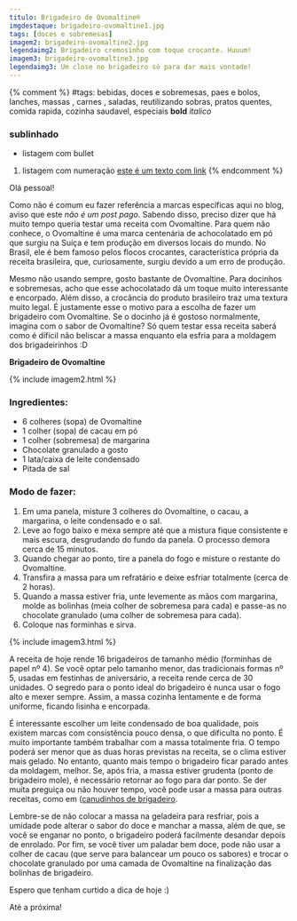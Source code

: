 ```yaml
---
titulo: Brigadeiro de Ovomaltine®
imgdestaque: brigadeiro-ovomaltine1.jpg
tags: [doces e sobremesas]
imagem2: brigadeiro-ovomaltine2.jpg
legendaimg2: Brigadeiro cremosinho com toque crocante. Huuum!
imagem3: brigadeiro-ovomaltine3.jpg
legendaimg3: Um close no brigadeiro só para dar mais vontade!
---
```

{% comment %}
#tags: bebidas, doces e sobremesas, paes e bolos, lanches, massas , carnes , saladas, reutilizando sobras, pratos quentes, comida rapida, cozinha saudavel, especiais
**bold**
*italico*
### sublinhado
* listagem com bullet
1. listagem com numeração
[este é um texto com link](https://www.enderecodolink.com)
{% endcomment %}

Olá pessoal! 

Como não é comum eu fazer referência a marcas específicas aqui no blog, aviso que este *não é um post pago*. Sabendo disso, preciso dizer que há muito tempo queria testar uma receita com Ovomaltine. Para quem não conhece, o Ovomaltine é uma marca centenária de achocolatado em pó que surgiu na Suíça e tem produção em diversos locais do mundo. No Brasil, ele é bem famoso pelos flocos crocantes, característica própria da receita brasileira, que, curiosamente, surgiu devido a um erro de produção.

Mesmo não usando sempre, gosto bastante de Ovomaltine. Para docinhos e sobremesas, acho que esse achocolatado dá um toque muito interessante e encorpado. Além disso, a crocância do produto brasileiro traz uma textura muito legal. É justamente esse o motivo para a escolha de fazer um brigadeiro com Ovomaltine. Se o docinho já é gostoso normalmente, imagina com o sabor de Ovomaltine? Só quem testar essa receita saberá como é difícil não beliscar a massa enquanto ela esfria para a moldagem dos brigadeirinhos :D

**Brigadeiro de Ovomaltine**

{% include imagem2.html %}

### Ingredientes:

* 6 colheres (sopa) de Ovomaltine
* 1 colher (sopa) de cacau em pó
* 1 colher (sobremesa) de margarina 
* Chocolate granulado a gosto
* 1 lata/caixa de leite condensado 
* Pitada de sal

### Modo de fazer:

1. Em uma panela, misture 3 colheres do Ovomaltine, o cacau, a margarina, o leite condensado e o sal. 
2. Leve ao fogo baixo e mexa sempre até que a mistura fique consistente e mais escura, desgrudando do fundo da panela. O processo demora cerca de 15 minutos. 
3. Quando chegar ao ponto, tire a panela do fogo e misture o restante do Ovomaltine. 
4. Transfira a massa para um refratário e deixe esfriar totalmente (cerca de 2 horas). 
5. Quando a massa estiver fria, unte levemente as mãos com margarina, molde as bolinhas (meia colher de sobremesa para cada) e passe-as no chocolate granulado (uma colher de sobremesa para cada). 
6. Coloque nas forminhas e sirva.

{% include imagem3.html %}

A receita de hoje rende 16 brigadeiros de tamanho médio (forminhas de papel nº 4). Se você optar pelo tamanho menor, das tradicionais formas nº 5, usadas em festinhas de aniversário, a receita rende cerca de 30 unidades. O segredo para o ponto ideal do brigadeiro é nunca usar o fogo alto e mexer sempre. Assim, a massa cozinha lentamente e de forma uniforme, ficando lisinha e encorpada. 

É interessante escolher um leite condensado de boa qualidade, pois existem marcas com consistência pouco densa, o que dificulta no ponto. É muito importante também trabalhar com a massa totalmente fria. O tempo poderá ser menor que as duas horas previstas na receita, se o clima estiver mais gelado. No entanto, quanto mais tempo o brigadeiro ficar parado antes da moldagem, melhor. Se, após fria, a massa estiver grudenta (ponto de brigadeiro mole), é necessário retornar ao fogo para dar ponto. Se der muita preguiça ou não houver tempo, você pode usar a massa para outras receitas, como em ([canudinhos de brigadeiro](http://paneladepau.github.io/paneladepau-jekyll-blog/cozinha-de-mae-canudinhos-de-brigadeiro/).

Lembre-se de não colocar a massa na geladeira para resfriar, pois a umidade pode alterar o sabor do doce e manchar a massa, além de que, se você se enganar no ponto, o brigadeiro poderá facilmente desandar depois de enrolado. Por fim, se você tiver um paladar bem doce, pode não usar a colher de cacau (que serve para balancear um pouco os sabores) e trocar o chocolate granulado por uma camada de Ovomaltine na finalização das bolinhas de brigadeiro.

Espero que tenham curtido a dica de hoje :)

Até a próxima!